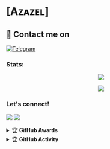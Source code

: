 # [Aᴢᴀᴢᴇʟ]

## 📨 Contact me on
 [![Telegram](https://img.shields.io/badge/telegram-1b77FF.svg?style=for-the-badge&logo=telegram)](https://t.me/Robotikaazazel) 
<br>

### Stats:
<p align="center"><a href="https://github.com/Robotikaazazel"><img src="https://github-readme-stats.vercel.app/api?username=Robotikaazazel &show_icons=true&theme=radical"></a></p>
<p align="center"><a href="https://github.com/Robotikaazazel"><img src="https://github-readme-stats.vercel.app/api/top-langs/?username=Robotikaazazel&theme=radical&layout=compact"></a></p> 

### Let's connect!
<p>
    <a href="https://t.me/Robotikaazazel" target="blank"><img src="https://img.shields.io/badge/@Robotikaazazel-30302f?style=flat&logo=telegram" /></a>
    <a href="https://instagram.com/yyyourboys_" target="blank"><img src="https://img.shields.io/badge/@yyyourboys_-30302f?style=flat&logo=instagram" /></a>
</p>
<details>
    <summary>&#127942 <b>GitHub Awards</b></summary><br/>

![Github Trophy](https://github-profile-trophy.vercel.app/?username=phaticusthiccy)

</details>

<details>
    <summary>&#127942 <b>GitHub Activity</b></summary><br/>

![Metrics](https://metrics.lecoq.io/Onlymeriz?template=classic&repositories.forks=true&languages=1&languages.colors=github&languages.threshold=0%25&config.timezone=Asia%2FJakarta)

</details>
